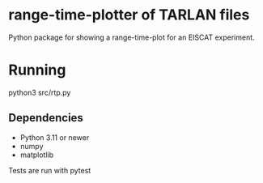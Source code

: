 # range-time-plotter of TARLAN files

Python package for showing a range-time-plot for an EISCAT experiment. 




# Running
python3 src/rtp.py

## Dependencies
- Python 3.11 or newer
- numpy 
- matplotlib

Tests are run with pytest
